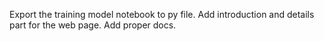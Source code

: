 Export the training model notebook to py file.
Add introduction and details part for the web page.
Add proper docs.